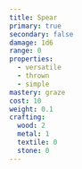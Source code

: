 ```yaml
---
title: Spear
primary: true
secondary: false
damage: 1d6
range: 0
properties:
  - versatile
  - thrown
  - simple
mastery: graze
cost: 10
weight: 0.1
crafting:
  wood: 2
  metal: 1
  textile: 0
  stone: 0
---
```


